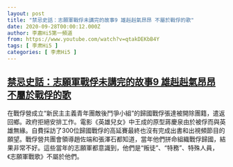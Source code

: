 ```yaml
---
layout: post
title: "禁忌史話：志願軍戰俘未講完的故事9 雄赳赳氣昂昂 不屬於戰俘的歌"
date: 2020-09-28T00:00:12.000Z
author: 李肅Hi5第一頻道
from: https://www.youtube.com/watch?v=qtakDEKbB4Y
tags: [ 李肃Hi5 ]
categories: [ 李肃Hi5 ]
---
```

<!--1601251212000-->
[禁忌史話：志願軍戰俘未講完的故事9 雄赳赳氣昂昂 不屬於戰俘的歌](https://www.youtube.com/watch?v=qtakDEKbB4Y)
------

<div>
在戰俘營成立“新民主主義青年團敵後鬥爭小組”的歸國戰俘張達被開除團籍，遣返回鄉。政府拒絕安排工作。電影《英雄兒女》中王成的原型蔣慶泉由於被俘而與英雄無緣。自費採訪了300位歸國戰俘的高延賽最終也沒有完成出書和出視頻節目的願望。戰俘營共團會領導趙佐端和張澤石都知道，當年他們拼命組織戰俘歸國，結果非常不好。這些當年的志願軍都意識到，他們是“叛徒”、“特務”、特殊人員，《志願軍戰歌》不屬於他們。
</div>
